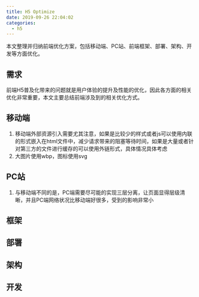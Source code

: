 ```yaml
---
title: H5 Optimize
date: 2019-09-26 22:04:02
categories:
  - h5
---
```

 本文整理并归纳前端优化方案，包括移动端、PC站、前端框架、部署、架构、开发等方面优化。

## 需求
  前端H5普及化带来的问题就是用户体验的提升及性能的优化，因此各方面的相关优化非常重要，本文主要总结前端涉及到的相关优化方式。
  
## 移动端
   1. 移动端外部资源引入需要尤其注意，如果是比较少的样式或者js可以使用内联的形式嵌入在html文件中，减少请求带来的阻塞等待时间，如果是大量或者针对第三方的文件进行缓存的可以使用外链形式，具体情况具体考虑
   2. 大图片使用wbp，图标使用svg
## PC站
   1. 与移动端不同的是，PC端需要尽可能的实现三层分离，让页面显得层级清晰，并且PC端网络状况比移动端好很多，受到的影响非常小
   
## 框架

## 部署

## 架构

## 开发
